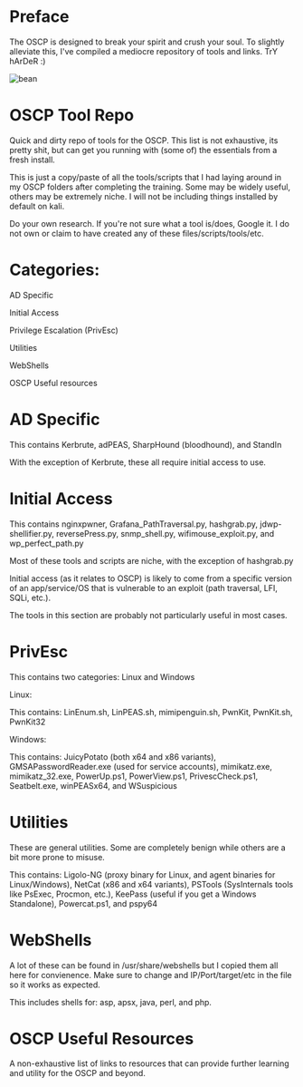 # Preface
The OSCP is designed to break your spirit and crush your soul. To slightly alleviate this, I've compiled a mediocre repository of tools and links. TrY hArDeR :)

![bean](https://media0.giphy.com/media/Uh1ZPq7mA7xa8/giphy.gif?cid=6c09b952dt2eb1jeo0zuj2y5vp75pchibwa5954l1hanl03o&ep=v1_gifs_search&rid=giphy.gif&ct=g)


# OSCP Tool Repo
Quick and dirty repo of tools for the OSCP. This list is not exhaustive, its pretty shit, but can get you running with (some of) the essentials from a fresh install.

This is just a copy/paste of all the tools/scripts that I had laying around in my OSCP folders after completing the training. Some may be widely useful, others may be extremely niche. I will not be including things installed by default on kali.

Do your own research. If you're not sure what a tool is/does, Google it. I do not own or claim to have created any of these files/scripts/tools/etc.



# Categories:
AD Specific

Initial Access

Privilege Escalation (PrivEsc)

Utilities

WebShells

OSCP Useful resources

# AD Specific
This contains Kerbrute, adPEAS, SharpHound (bloodhound), and StandIn

With the exception of Kerbrute, these all require initial access to use.

# Initial Access
This contains nginxpwner, Grafana_PathTraversal.py, hashgrab.py, jdwp-shellifier.py, reversePress.py, snmp_shell.py, wifimouse_exploit.py, and wp_perfect_path.py

Most of these tools and scripts are niche, with the exception of hashgrab.py

Initial access (as it relates to OSCP) is likely to come from a specific version of an app/service/OS that is vulnerable to an exploit (path traversal, LFI, SQLi, etc.).

The tools in this section are probably not particularly useful in most cases.

# PrivEsc
This contains two categories: Linux and Windows

Linux:

This contains: LinEnum.sh, LinPEAS.sh, mimipenguin.sh, PwnKit, PwnKit.sh, PwnKit32

Windows:

This contains: JuicyPotato (both x64 and x86 variants), GMSAPasswordReader.exe (used for service accounts), mimikatz.exe, mimikatz_32.exe, PowerUp.ps1, PowerView.ps1, PrivescCheck.ps1, Seatbelt.exe, winPEASx64, and WSuspicious


# Utilities

These are general utilities. Some are completely benign while others are a bit more prone to misuse.

This contains: Ligolo-NG (proxy binary for Linux, and agent binaries for Linux/Windows), NetCat (x86 and x64 variants), PSTools (SysInternals tools like PsExec, Procmon, etc.), KeePass (useful if you get a Windows Standalone), Powercat.ps1, and pspy64


# WebShells

A lot of these can be found in /usr/share/webshells but I copied them all here for convienence. Make sure to change and IP/Port/target/etc in the file so it works as expected.

This includes shells for: asp, apsx, java, perl, and php.

# OSCP Useful Resources
A non-exhaustive list of links to resources that can provide further learning and utility for the OSCP and beyond.
